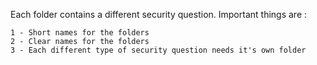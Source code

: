 Each folder contains a different security question. Important things are :  

	1 - Short names for the folders
	2 - Clear names for the folders
	3 - Each different type of security question needs it's own folder
     
